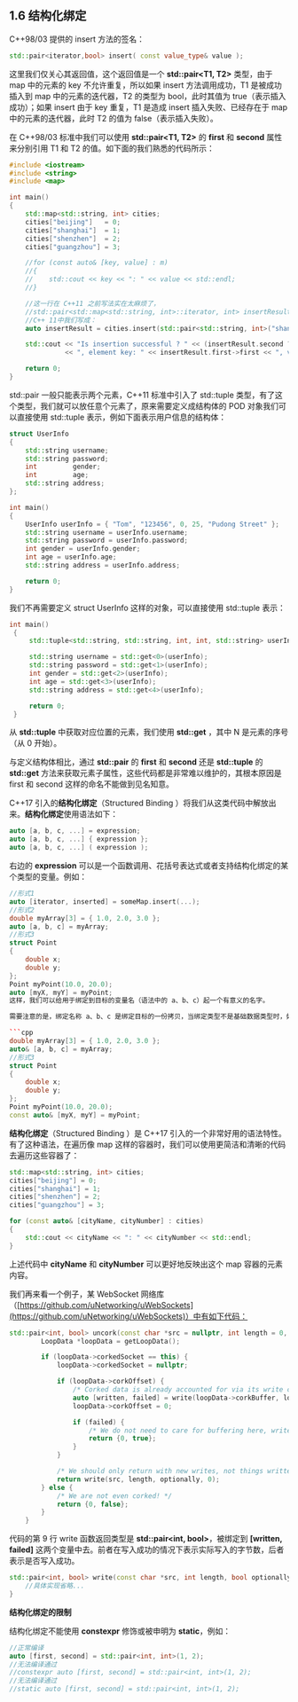 ## 1.6 结构化绑定
 C++98/03 提供的 insert 方法的签名：
```cpp
std::pair<iterator,bool> insert( const value_type& value );
```
这里我们仅关心其返回值，这个返回值是一个 **std::pair<T1, T2>** 类型，由于 map 中的元素的 key 不允许重复，所以如果 insert 方法调用成功，T1 是被成功插入到 map 中的元素的迭代器，T2 的类型为 bool，此时其值为 true（表示插入成功）；如果 insert 由于 key 重复，T1 是造成 insert 插入失败、已经存在于 map 中的元素的迭代器，此时 T2 的值为 false（表示插入失败）。

在 C++98/03 标准中我们可以使用 **std::pair<T1, T2>** 的 **first** 和 **second** 属性来分别引用 T1 和 T2 的值。如下面的我们熟悉的代码所示：
```cpp
#include <iostream>
#include <string>
#include <map>

int main()
{
    std::map<std::string, int> cities;
    cities["beijing"]   = 0;
    cities["shanghai"]  = 1;
    cities["shenzhen"]  = 2;
    cities["guangzhou"] = 3;

    //for (const auto& [key, value] : m)
    //{
    //    std::cout << key << ": " << value << std::endl;
    //}

    //这一行在 C++11 之前写法实在太麻烦了，
    //std::pair<std::map<std::string, int>::iterator, int> insertResult = cities.insert(std::pair<std::string, int>("shanghai", 2));
    //C++ 11中我们写成：
    auto insertResult = cities.insert(std::pair<std::string, int>("shanghai", 2));

    std::cout << "Is insertion successful ? " << (insertResult.second ? "true" : "false")
              << ", element key: " << insertResult.first->first << ", value: " << insertResult.first->second << std::endl;

    return 0;
}
```

std::pair 一般只能表示两个元素，C++11 标准中引入了 std::tuple 类型，有了这个类型，我们就可以放任意个元素了，原来需要定义成结构体的 POD 对象我们可以直接使用 std::tuple 表示，例如下面表示用户信息的结构体：
```cpp
struct UserInfo
{
    std::string username;
    std::string password;
    int         gender;
    int         age;
    std::string address;
};

int main()
{
    UserInfo userInfo = { "Tom", "123456", 0, 25, "Pudong Street" };
    std::string username = userInfo.username;
    std::string password = userInfo.password;
    int gender = userInfo.gender;
    int age = userInfo.age;
    std::string address = userInfo.address;

    return 0;
}
```
我们不再需要定义 struct UserInfo 这样的对象，可以直接使用 std::tuple 表示：
```cpp
int main()
 {
     std::tuple<std::string, std::string, int, int, std::string> userInfo("Tom", "123456", 0, 25, "Pudong Street");

     std::string username = std::get<0>(userInfo);
     std::string password = std::get<1>(userInfo);
     int gender = std::get<2>(userInfo);
     int age = std::get<3>(userInfo);
     std::string address = std::get<4>(userInfo);

     return 0;
 }
```
从 **std::tuple** 中获取对应位置的元素，我们使用 **std::get<N>** ，其中 N 是元素的序号（从 0 开始）。

与定义结构体相比，通过 **std::pair** 的 **first** 和 **second** 还是 **std::tuple** 的 **std::get<N>** 方法来获取元素子属性，这些代码都是非常难以维护的，其根本原因是 first 和 second 这样的命名不能做到见名知意。

C++17 引入的**结构化绑定**（Structured Binding ）将我们从这类代码中解放出来。**结构化绑定**使用语法如下：
```cpp
auto [a, b, c, ...] = expression;
auto [a, b, c, ...] { expression };
auto [a, b, c, ...] ( expression );
```
右边的 **expression** 可以是一个函数调用、花括号表达式或者支持结构化绑定的某个类型的变量。例如：
```cpp
//形式1
auto [iterator, inserted] = someMap.insert(...);
//形式2
double myArray[3] = { 1.0, 2.0, 3.0 };
auto [a, b, c] = myArray;
//形式3
struct Point
{
	double x;
	double y;
};
Point myPoint(10.0, 20.0);
auto [myX, myY] = myPoint;
这样，我们可以给用于绑定到目标的变量名（语法中的 a、b、c）起一个有意义的名字。

需要注意的是，绑定名称 a、b、c 是绑定目标的一份拷贝，当绑定类型不是基础数据类型时，如果你的本意不是想要得到绑定目标的副本，为了避免拷贝带来的不必要开销，建议使用引用，如果不需要修改绑定目标建议使用 const 引用。示例如下：

```cpp
double myArray[3] = { 1.0, 2.0, 3.0 };
auto& [a, b, c] = myArray;
//形式3
struct Point
{
	double x;
	double y;
};
Point myPoint(10.0, 20.0);
const auto& [myX, myY] = myPoint;
```

**结构化绑定**（Structured Binding ）是 C++17 引入的一个非常好用的语法特性。有了这种语法，在遍历像 map 这样的容器时，我们可以使用更简洁和清晰的代码去遍历这些容器了：
```cpp
std::map<std::string, int> cities;
cities["beijing"] = 0;
cities["shanghai"] = 1;
cities["shenzhen"] = 2;
cities["guangzhou"] = 3;

for (const auto& [cityName, cityNumber] : cities)
{
	std::cout << cityName << ": " << cityNumber << std::endl;
}
```
上述代码中 **cityName** 和 **cityNumber** 可以更好地反映出这个 map 容器的元素内容。

我们再来看一个例子，某 WebSocket 网络库（[https://github.com/uNetworking/uWebSockets](https://github.com/uNetworking/uWebSockets)）中有如下代码：

```cpp
std::pair<int, bool> uncork(const char *src = nullptr, int length = 0, bool optionally = false) {
        LoopData *loopData = getLoopData();

        if (loopData->corkedSocket == this) {
            loopData->corkedSocket = nullptr;

            if (loopData->corkOffset) {
                /* Corked data is already accounted for via its write call */
                auto [written, failed] = write(loopData->corkBuffer, loopData->corkOffset, false, length);
                loopData->corkOffset = 0;

                if (failed) {
                    /* We do not need to care for buffering here, write does that */
                    return {0, true};
                }
            }

            /* We should only return with new writes, not things written to cork already */
            return write(src, length, optionally, 0);
        } else {
            /* We are not even corked! */
            return {0, false};
        }
    }
```
代码的第 9 行 write 函数返回类型是 **std::pair<int, bool>**，被绑定到 **[written, failed]** 这两个变量中去。前者在写入成功的情况下表示实际写入的字节数，后者表示是否写入成功。
```cpp
std::pair<int, bool> write(const char *src, int length, bool optionally = false, int nextLength = 0) {
	//具体实现省略...
}
```
**结构化绑定的限制**

结构化绑定不能使用 **constexpr** 修饰或被申明为 **static**，例如：
```cpp
//正常编译
auto [first, second] = std::pair<int, int>(1, 2);
//无法编译通过
//constexpr auto [first, second] = std::pair<int, int>(1, 2);
//无法编译通过
//static auto [first, second] = std::pair<int, int>(1, 2);
```